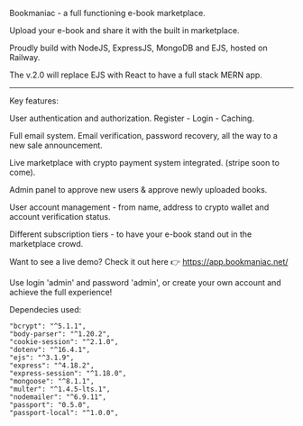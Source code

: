 Bookmaniac - a full functioning e-book marketplace.

Upload your e-book and share it with the built in marketplace.

Proudly build with NodeJS, ExpressJS, MongoDB and EJS, hosted on Railway.

The v.2.0 will replace EJS with React to have a full stack MERN app.

------------------------------------------------------------------

Key features:

User authentication and authorization. Register - Login - Caching.

Full email system. Email verification, password recovery, all the way to a new sale announcement.

Live marketplace with crypto payment system integrated. (stripe soon to come).

Admin panel to approve new users & approve newly uploaded books.

User account management - from name, address to crypto wallet and account verification status.

Different subscription tiers - to have your e-book stand out in the marketplace crowd.

Want to see a live demo? Check it out here 👉 https://app.bookmaniac.net/

Use login 'admin' and password 'admin', or create your own account and achieve the full experience!

Dependecies used:

    "bcrypt": "^5.1.1",
    "body-parser": "^1.20.2",
    "cookie-session": "^2.1.0",
    "dotenv": "^16.4.1",
    "ejs": "^3.1.9",
    "express": "^4.18.2",
    "express-session": "^1.18.0",
    "mongoose": "^8.1.1",
    "multer": "^1.4.5-lts.1",
    "nodemailer": "^6.9.11",
    "passport": "0.5.0",
    "passport-local": "^1.0.0",
